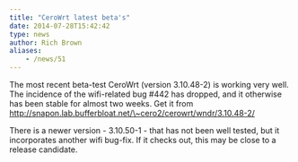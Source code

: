 ```yaml
---
title: "CeroWrt latest beta's"
date: 2014-07-28T15:42:42
type: news
author: Rich Brown
aliases:
    - /news/51
---
```

The most recent beta-test CeroWrt (version 3.10.48-2) is working very
well. The incidence of the wifi-related bug \#442 has dropped, and it
otherwise has been stable for almost two weeks. Get it from
http://snapon.lab.bufferbloat.net/\~cero2/cerowrt/wndr/3.10.48-2/

There is a newer version - 3.10.50-1 - that has not been well tested,
but it incorporates another wifi bug-fix. If it checks out, this may be
close to a release candidate.
